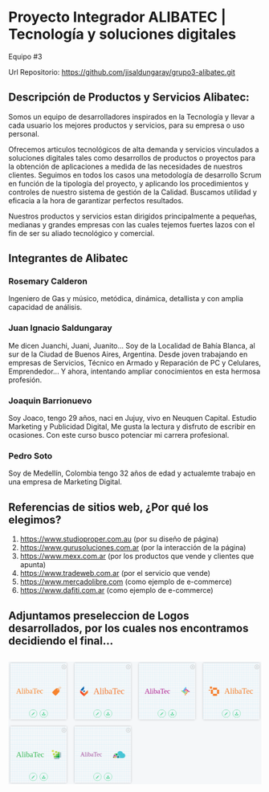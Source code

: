 

<h1>Proyecto Integrador ALIBATEC | Tecnología y soluciones digitales</h1>

Equipo #3

Url Repositorio: https://github.com/jisaldungaray/grupo3-alibatec.git

<h2>Descripción de Productos y Servicios Alibatec:</h2>

<p>Somos un equipo de desarrolladores inspirados en la Tecnología y llevar a cada usuario los mejores productos y servicios, para su empresa o uso personal.

Ofrecemos articulos tecnológicos de alta demanda y servicios vinculados a soluciones digitales tales como desarrollos de productos o proyectos para la obtención de aplicaciones a medida de las necesidades de nuestros clientes.
Seguimos en todos los casos una metodología de desarrollo Scrum en función de la tipología del proyecto, y aplicando los procedimientos y controles de nuestro sistema de gestión de la Calidad. 
Buscamos utilidad y eficacia a la hora de garantizar perfectos resultados.

Nuestros productos y servicios estan dirigidos principalmente a pequeñas, medianas y grandes empresas con las cuales tejemos fuertes lazos con el fin de ser su aliado tecnológico y comercial.</p>

<h2>Integrantes de Alibatec</h2>

<h3>Rosemary Calderon</h3>
<p>Ingeniero de Gas y músico, metódica, dinámica, detallista y con amplia capacidad de análisis.</p>

<h3>Juan Ignacio Saldungaray</h3>
<p>Me dicen Juanchi, Juani, Juanito... Soy de la Localidad de Bahía Blanca, al sur de la Ciudad de Buenos Aires, Argentina. Desde joven trabajando en empresas de Servicios, Técnico en Armado y Reparación de PC y Celulares, Emprendedor... Y ahora, intentando ampliar conocimientos en esta hermosa profesión.</p>

<h3>Joaquin Barrionuevo</h3>
<p>Soy Joaco, tengo 29 años, naci en Jujuy, vivo en Neuquen Capital. Estudio Marketing y Publicidad Digital, Me gusta la lectura y disfruto de escribir en ocasiones. Con este curso busco potenciar mi carrera profesional. </p>


<h3>Pedro Soto</h3>
<p>Soy de Medellín, Colombia tengo 32 años de edad y actualemte trabajo en una empresa de Marketing Digital.</p>

<h2>Referencias de sitios web, ¿Por qué los elegimos?</h2>

1. https://www.studioproper.com.au (por su diseño de página)
2. https://www.gurusoluciones.com.ar (por la interacción de la página)
3. https://www.mexx.com.ar (por los productos que vende y clientes que apunta)
4. https://www.tradeweb.com.ar (por el servicio que vende)
5. https://www.mercadolibre.com (como ejemplo de e-commerce)
6. https://www.dafiti.com.ar (como ejemplo de e-commerce)


<h2>Adjuntamos preseleccion de Logos desarrollados, por los cuales nos encontramos decidiendo el final...<h2>

![logos!](logos/Grupo3-AlibaTec-Logos.png)
